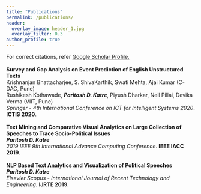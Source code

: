 ```yaml
---
title: "Publications"
permalink: /publications/
header:
  overlay_image: header_1.jpg
  overlay_filter: 0.3
author_profile: true
---
```


For correct citations, refer <a href = "https://scholar.google.com/citations?user=UsJddC0AAAAJ&hl=en">Google Scholar Profile.</a>
<br>
<br>
<b>Survey and Gap Analysis on Event Prediction of English Unstructured Texts</b><br> 
Krishnanjan Bhattacharjee, S. ShivaKarthik, Swati Mehta, Ajai Kumar (C-DAC, Pune)<br>
Rushikesh Kothawade, <b><i>Paritosh D. Katre</i></b>, Piyush Dharkar, Neil Pillai, Devika Verma (VIIT, Pune)<br>
<i>Springer - 4th International Conference on ICT for Intelligent Systems 2020</i>. <b>ICTIS 2020</b>.
<br>
<br>
<b>Text Mining and Comparative Visual Analytics on Large Collection of Speeches to Trace Socio-Political Issues</b> <br> 
<b><i>Paritosh D. Katre</i></b><br>
<i>2019 IEEE 9th International Advance Computing Conference</i>. <b>IEEE IACC 2019</b>.
<br>
<br>
<b>NLP Based Text Analytics and Visualization of Political Speeches</b><br> 
<i><b>Paritosh D. Katre</b></i><br>
<i>Elsevier Scopus - International Journal of Recent Technology and Engineering</i>. <b>IJRTE 2019</b>.
<br>
<br>
